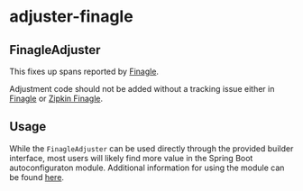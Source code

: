 # adjuster-finagle

## FinagleAdjuster
This fixes up spans reported by [Finagle](https://github.com/twitter/finagle/tree/develop/finagle-zipkin).

Adjustment code should not be added without a tracking issue either in
[Finagle](https://github.com/twitter/finagle/issues) or [Zipkin Finagle](https://github.com/openzipkin/zipkin-finagle/issues).

## Usage

While the `FinagleAdjuster` can be used directly through the provided
builder interface, most users will likely find more value in the Spring
Boot autoconfiguraton module.  Additional information for using the
module can be found [here](../../autoconfigure/adjuster-finagle).
